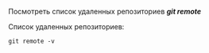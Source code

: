 Посмотреть список удаленных репозиториев ***git remote***

Список удаленных репозиториев:
```
git remote -v 
```